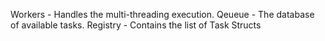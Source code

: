 Workers - Handles the multi-threading execution.
Qeueue - The database of available tasks.
Registry - Contains the list of Task Structs